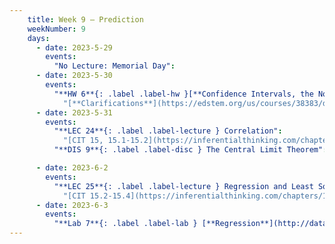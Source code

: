 ```yaml
---
    title: Week 9 – Prediction
    weekNumber: 9
    days:
      - date: 2023-5-29
        events:
          "No Lecture: Memorial Day":
      - date: 2023-5-30
        events:
          "**HW 6**{: .label .label-hw }[**Confidence Intervals, the Normal Distribution, and the CLT**](http://datahub.ucsd.edu/user-redirect/git-sync?repo=https://github.com/dsc-courses/dsc10-2023-sp&subPath=homeworks/hw06-new/hw06-new.ipynb)":
            "[**Clarifications**](https://edstem.org/us/courses/38383/discussion/3155998)"
      - date: 2023-5-31
        events:
          "**LEC 24**{: .label .label-lecture } Correlation":
            "[CIT 15, 15.1-15.2](https://inferentialthinking.com/chapters/15/Prediction.html)"
          "**DIS 9**{: .label .label-disc } The Central Limit Theorem":

      - date: 2023-6-2
        events:
          "**LEC 25**{: .label .label-lecture } Regression and Least Squares":
            "[CIT 15.2-15.4](https://inferentialthinking.com/chapters/15/2/Regression_Line.html)"
      - date: 2023-6-3
        events:
          "**Lab 7**{: .label .label-lab } [**Regression**](http://datahub.ucsd.edu/user-redirect/git-sync?repo=https://github.com/dsc-courses/dsc10-2023-sp&subPath=labs/lab07/lab07.ipynb)":
---
```

